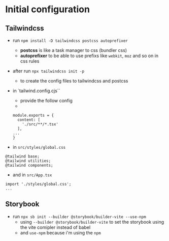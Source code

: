 # Initial configuration
## Tailwindcss
- run `npm install -D tailwindcss postcss autoprefixer`
  - **postcss** is like a task manager to css (bundler css)
  - **autoprefixer** to be able to use prefixs like `webkit`, `moz` and so on in css rules
- after run `npx tailwindcss init -p`
  - to create the config files to tailwindcss and postcss
- in `tailwind.config.cjs``
  - provide the follow config
  - 
  ```
  module.exports = {
    content: [
      './src/**/*.tsx'
    ],
  ...
  }
  ```
  
- in `src/styles/global.css`
```
@tailwind base;
@tailwind utilities;
@tailwind components;

```

- and in `src/App.tsx`
```
import './styles/global.css';
...

```

## Storybook
- run `npx sb init --builder @storybook/builder-vite --use-npm`
  - using `--builder @storybook/builder-vite` to set the storybook using the vite comipler instead of babel 
  - and `use-npm` because i'm using the `npm`
  
